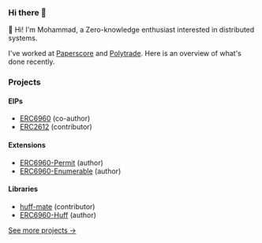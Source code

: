 ### Hi there 👋 

:wave: Hi! I'm Mohammad, a Zero-knowledge enthusiast interested in distributed systems.

I've worked at [Paperscore](https://paperscore.org) and [Polytrade](https://polytrade.finance/).
Here is an overview of what's done recently.

### Projects

#### EIPs

- [ERC6960][ERC6960] (co-author)
- [ERC2612][ERC2612] (contributor)

#### Extensions

- [ERC6960-Permit][ERC6960-Permit] (author)
- [ERC6960-Enumerable][ERC6960-Enumerable] (author)

#### Libraries

- [huff-mate][huff-mate] (contributor)
- [ERC6960-Huff][ERC6960-Huff] (author)

[See more projects &rarr;][see-more]

[huff-mate]: https://github.com/huff-language/huffmate
[ERC6960]: https://eips.ethereum.org/EIPS/eip-6960
[ERC2612]: https://eips.ethereum.org/EIPS/eip-2612
[ERC6960-Huff]: https://github.com/zakrad/DLT-Huff
[ERC6960-Permit]: https://github.com/polytrade-finance/dual-layer-token
[ERC6960-Enumerable]: https://github.com/polytrade-finance/dual-layer-token
[see-more]: https://github.com/zakrad/zakrad/blob/master/PROJECTS.md
